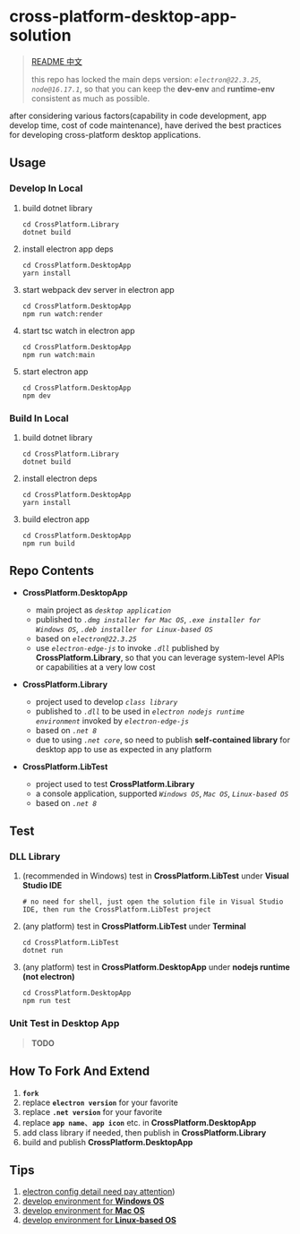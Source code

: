 # cross-platform-desktop-app-solution

> [README 中文](./README_zh.md)
>
> this repo has locked the main deps version: _`electron@22.3.25`_, _`node@16.17.1`_, so that you can keep the **dev-env** and **runtime-env** consistent as much as possible.

after considering various factors(capability in code development, app develop time, cost of code maintenance), have derived the best practices for developing cross-platform desktop applications.

## Usage

### Develop In Local

1. build dotnet library
   ```shell
   cd CrossPlatform.Library
   dotnet build
   ```
2. install electron app deps
   ```shell
   cd CrossPlatform.DesktopApp
   yarn install
   ```
3. start webpack dev server in electron app
   ```shell
   cd CrossPlatform.DesktopApp
   npm run watch:render
   ```
4. start tsc watch in electron app
   ```shell
   cd CrossPlatform.DesktopApp
   npm run watch:main
   ```
5. start electron app
   ```shell
   cd CrossPlatform.DesktopApp
   npm dev
   ```

### Build In Local

1. build dotnet library
   ```shell
   cd CrossPlatform.Library
   dotnet build
   ```
2. install electron deps
   ```shell
   cd CrossPlatform.DesktopApp
   yarn install
   ```
3. build electron app
   ```shell
   cd CrossPlatform.DesktopApp
   npm run build
   ```

## Repo Contents

- **CrossPlatform.DesktopApp**

  - main project as _`desktop application`_
  - published to _`.dmg installer for Mac OS`_, _`.exe installer for Windows OS`_, _`.deb installer for Linux-based OS`_
  - based on _`electron@22.3.25`_
  - use _`electron-edge-js`_ to invoke _`.dll`_ published by **CrossPlatform.Library**, so that you can leverage system-level APIs or capabilities at a very low cost

- **CrossPlatform.Library**

  - project used to develop _`class library`_
  - published to _`.dll`_ to be used in _`electron nodejs runtime environment`_ invoked by _`electron-edge-js`_
  - based on _`.net 8`_
  - due to using _`.net core`_, so need to publish **self-contained library** for desktop app to use as expected in any platform

- **CrossPlatform.LibTest**

  - project used to test **CrossPlatform.Library**
  - a console application, supported _`Windows OS`_, _`Mac OS`_, _`Linux-based OS`_
  - based on _`.net 8`_

## Test

### DLL Library

1. (recommended in Windows) test in **CrossPlatform.LibTest** under **Visual Studio IDE**

   ```shell
   # no need for shell, just open the solution file in Visual Studio IDE, then run the CrossPlatform.LibTest project
   ```

2. (any platform) test in **CrossPlatform.LibTest** under **Terminal**

   ```shell
   cd CrossPlatform.LibTest
   dotnet run
   ```

3. (any platform) test in **CrossPlatform.DesktopApp** under **nodejs runtime (not electron)**

   ```shell
   cd CrossPlatform.DesktopApp
   npm run test
   ```

### Unit Test in Desktop App

> **TODO**

## How To Fork And Extend

1. **`fork`**
2. replace **`electron version`** for your favorite
3. replace **`.net version`** for your favorite
4. replace **`app name`**、**`app icon`** etc. in **CrossPlatform.DesktopApp**
5. add class library if needed, then publish in **CrossPlatform.Library**
6. build and publish **CrossPlatform.DesktopApp**

## Tips

1. [electron config detail need pay attention](./CrossPlatform.Docs/electron-config-need-pay-attention.md))
2. [develop environment for **Windows OS**](./CrossPlatform.Docs/develop-env-for-win.md)
3. [develop environment for **Mac OS**](./CrossPlatform.Docs/develop-env-for-mac.md)
4. [develop environment for **Linux-based OS**](./CrossPlatform.Docs/develop-env-for-linux.md)
